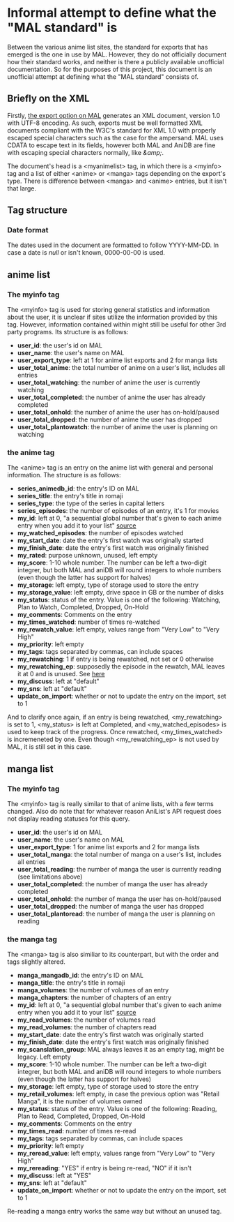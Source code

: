 # Informal attempt to define what the "MAL standard" is

Between the various anime list sites, the standard for exports that has emerged is the one in use by MAL. However, they do not officially document how their standard works, and neither is there a publicly available unofficial documentation. So for the purposes of this project, this document is an unofficial attempt at defining what the "MAL standard" consists of.

## Briefly on the XML

Firstly, [the export option on MAL](https://myanimelist.net/panel.php?go=export) generates an XML document, version 1.0 with UTF-8 encoding. As such, exports must be well formatted XML documents compliant with the W3C's standard for XML 1.0 with properly escaped special characters such as the case for the ampersand. MAL uses CDATA to escape text in its fields, however both MAL and AniDB are fine with escaping special characters normally, like *\&amp;*.

The document's head is a \<myanimelist\> tag, in which there is a \<myinfo\> tag and a list of either \<anime\> or \<manga\> tags depending on the export's type. There is difference between \<manga\> and \<anime\> entries, but it isn't that large.

## Tag structure

### Date format

The dates used in the document are formatted to follow YYYY-MM-DD. In case a date is *null* or isn't known, 0000-00-00 is used.

## anime list

### The myinfo tag

The \<myinfo\> tag is used for storing general statistics and information about the user, it is unclear if sites utilize the information provided by this tag. However, information contained within might still be useful for other 3rd party programs. Its structure is as follows:

- **user\_id**: the user's id on MAL
- **user\_name**: the user's name on MAL
- **user\_export\_type**: left at 1 for anime list exports and 2 for manga lists
- **user\_total\_anime**: the total number of anime on a user's list, includes all entries
- **user\_total\_watching**: the number of anime the user is currently watching
- **user\_total\_completed**: the number of anime the user has already completed
- **user\_total\_onhold**: the number of anime the user has on-hold/paused
- **user\_total\_dropped**: the number of anime the user has dropped
- **user\_total\_plantowatch**: the number of anime the user is planning on watching

### the anime tag

The \<anime\> tag is an entry on the anime list with general and personal information. The structure is as follows: 

- **series\_animedb\_id**: the entry's ID on MAL
- **series\_title**: the entry's title in romaji
- **series\_type**: the type of the series in capital letters
- **series\_episodes**: the number of episodes of an entry, it's 1 for movies
- **my\_id**: left at 0, "a sequential global number that's given to each anime entry when you add it to your list" [source](https://myanimelist.net/forum/?goto=post&topicid=267660&id=9784885)
- **my\_watched\_episodes**: the number of episodes watched
- **my\_start\_date**: date the entry's first watch was originally started
- **my\_finish\_date**: date the entry's first watch was originally finished
- **my\_rated**: purpose unknown, unused, left empty
- **my\_score**: 1-10 whole number. The number can be left a two-digit integrer, but both MAL and aniDB will round integers to whole numbers (even though the latter has support for halves)
- **my\_storage**: left empty, type of storage used to store the entry
- **my\_storage\_value**: left empty, drive space in GB or the number of disks
- **my\_status**: status of the entry. Value is one of the following: Watching, Plan to Watch, Completed, Dropped, On-Hold
- **my\_comments**: Comments on the entry
- **my\_times\_watched**: number of times re-watched 
- **my\_rewatch\_value**: left empty, values range from "Very Low" to "Very High"
- **my\_priority**: left empty
- **my\_tags**: tags separated by commas, can include spaces
- **my\_rewatching**: 1 if entry is being rewatched, not set or 0 otherwise 
- **my\_rewatching\_ep**: supposedly the episode in the rewatch, MAL leaves it at 0 and is unused. See [here](https://myanimelist.net/forum/?goto=post&topicid=294806&id=10649513)
- **my\_discuss**: left at "default"
- **my\_sns**: left at "default"
- **update\_on\_import**: whether or not to update the entry on the import, set to 1

And to clarify once again, if an entry is being rewatched, \<my\_rewatching\> is set to 1, \<my\_status\> is left at Completed, and \<my\_watched\_episodes\> is used to keep track of the progress. Once rewatched, \<my\_times\_watched\> is incremeneted by one. Even though \<my\_rewatching\_ep\> is not used by MAL, it is still set in this case.

## manga list

### The myinfo tag

The \<myinfo\> tag is really similar to that of anime lists, with a few terms changed. Also do note that for whatever reason AniList's API request does not display reading statuses for this query.

- **user\_id**: the user's id on MAL
- **user\_name**: the user's name on MAL
- **user\_export\_type**: 1 for anime list exports and 2 for manga lists
- **user\_total\_manga**: the total number of manga on a user's list, includes all entries
- **user\_total\_reading**: the number of manga the user is currently reading (see limitations above)
- **user\_total\_completed**: the number of manga the user has already completed
- **user\_total\_onhold**: the number of manga the user has on-hold/paused
- **user\_total\_dropped**: the number of manga the user has dropped
- **user\_total\_plantoread**: the number of manga the user is planning on reading

### the manga tag

The \<manga\> tag is also similiar to its counterpart, but with the order and tags slightly altered.

- **manga\_mangadb\_id**: the entry's ID on MAL
- **manga\_title**: the entry's title in romaji
- **manga\_volumes**: the number of volumes of an entry
- **manga\_chapters**: the number of chapters of an entry
- **my\_id**: left at 0, "a sequential global number that's given to each anime entry when you add it to your list" [source](https://myanimelist.net/forum/?goto=post&topicid=267660&id=9784885)
- **my\_read\_volumes**: the number of volumes read
- **my\_read\_volumes**: the number of chapters read
- **my\_start\_date**: date the entry's first watch was originally started
- **my\_finish\_date**: date the entry's first watch was originally finished
- **my\_scanslation_group**: MAL always leaves it as an empty tag, might be legacy. Left empty
- **my\_score**: 1-10 whole number. The number can be left a two-digit integrer, but both MAL and aniDB will round integers to whole numbers (even though the latter has support for halves)
- **my\_storage**: left empty, type of storage used to store the entry
- **my\_retail\_volumes**: left empty, in case the previous option was "Retail Manga", it is the number of volumes owned
- **my\_status**: status of the entry. Value is one of the following: Reading, Plan to Read, Completed, Dropped, On-Hold
- **my\_comments**: Comments on the entry
- **my\_times\_read**: number of times re-read
- **my\_tags**: tags separated by commas, can include spaces
- **my\_priority**: left empty
- **my\_reread\_value**: left empty, values range from "Very Low" to "Very High"
- **my\_rereading**: "YES" if entry is being re-read, "NO" if it isn't
- **my\_discuss**: left at "YES"
- **my\_sns**: left at "default"
- **update\_on\_import**: whether or not to update the entry on the import, set to 1

Re-reading a manga entry works the same way but without an unused tag.
